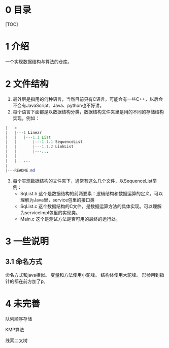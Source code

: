 <!--
 * @Author: D_bxg
 * @Date: 2021-03-17 21:01:46
 * @LastEditors: D_bxg
 * @LastEditTime: 2021-10-07 10:55:11
 * @Description: file content
 * @FilePath: \Ce:\Code\Data-Structures-and-Algorithms\data-structures-and-algorithms\README.md
-->
# 0 目录

[TOC]

# 1 介绍

一个实现数据结构与算法的仓库。

# 2 文件结构

1. 最外层是指用的何种语言，当然目前只有C语言，可能会有一些C++，以后会不会有JavaScript、Java、python也不好讲。
2. 每个语言下面都是以数据结构分类，数据结构文件夹里是用的不同的存储结构实现。例如：

```java
|---c
|   |---1 Linear
|   |   |---1.1 List
|   |       |---1.1.1 SequenceList
|   |       |---1.1.2 LinkList
|   |       |---...
|   |
|   |---...
|
|---README.md
```

3. 每个实现数据结构的文件夹下，通常有这么几个文件，以SequenceList举例：
    - SqList.h 这个是数据结构的前两要素：逻辑结构和数据运算的定义。可以理解为Java里，service包里的接口类
    - SqList.c 这个数据结构的C文件，是数据运算方法的具体实现。可以理解为serviceImpl包里的实现类。
    - Main.c 这个是测试方法是否可用的最终的运行处。

# 3 一些说明

## 3.1 命名方式

命名方式和java相似。
变量和方法使用小驼峰。
结构体使用大驼峰。
形参用到指针的都在前方加了p。

# 4 未完善

队列顺序存储

KMP算法

线索二叉树